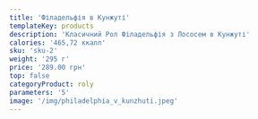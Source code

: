 ```yaml
---
title: 'Філадельфія в Кунжуті'
templateKey: products
description: 'Класичний Рол Філадельфія з Лососем в Кунжуті'
calories: '465,72 ккалл'
sku: 'sku-2'
weight: '295 г'
price: '289.00 грн'
top: false
categoryProduct: roly
parameters: '5'
image: '/img/philadelphia_v_kunzhuti.jpeg'
---
```

